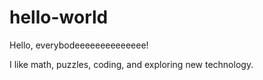 # hello-world


Hello, everybodeeeeeeeeeeeeee!

I like math, puzzles, coding, and exploring new technology.
